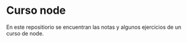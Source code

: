 # Curso node

En este repositiorio se encuentran las notas y algunos ejercicios de un curso de node.